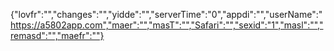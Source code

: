 {"lovfr":"","changes":"","yidde":"","serverTime":"0","appdi":"","userName":"https://a5802app.com","maer":"","masT":"","Safari":"","sexid":"1","masl":"","remasd":"","maefr":""}
